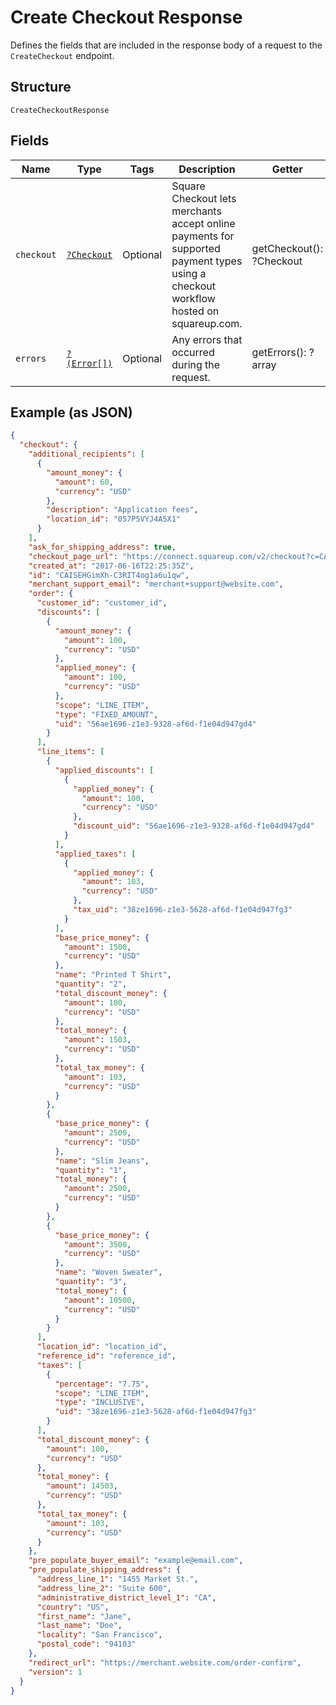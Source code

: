 
# Create Checkout Response

Defines the fields that are included in the response body of
a request to the `CreateCheckout` endpoint.

## Structure

`CreateCheckoutResponse`

## Fields

| Name | Type | Tags | Description | Getter | Setter |
|  --- | --- | --- | --- | --- | --- |
| `checkout` | [`?Checkout`](../../doc/models/checkout.md) | Optional | Square Checkout lets merchants accept online payments for supported<br>payment types using a checkout workflow hosted on squareup.com. | getCheckout(): ?Checkout | setCheckout(?Checkout checkout): void |
| `errors` | [`?(Error[])`](../../doc/models/error.md) | Optional | Any errors that occurred during the request. | getErrors(): ?array | setErrors(?array errors): void |

## Example (as JSON)

```json
{
  "checkout": {
    "additional_recipients": [
      {
        "amount_money": {
          "amount": 60,
          "currency": "USD"
        },
        "description": "Application fees",
        "location_id": "057P5VYJ4A5X1"
      }
    ],
    "ask_for_shipping_address": true,
    "checkout_page_url": "https://connect.squareup.com/v2/checkout?c=CAISEHGimXh-C3RIT4og1a6u1qw&l=CYTKRM7R7JMV8",
    "created_at": "2017-06-16T22:25:35Z",
    "id": "CAISEHGimXh-C3RIT4og1a6u1qw",
    "merchant_support_email": "merchant+support@website.com",
    "order": {
      "customer_id": "customer_id",
      "discounts": [
        {
          "amount_money": {
            "amount": 100,
            "currency": "USD"
          },
          "applied_money": {
            "amount": 100,
            "currency": "USD"
          },
          "scope": "LINE_ITEM",
          "type": "FIXED_AMOUNT",
          "uid": "56ae1696-z1e3-9328-af6d-f1e04d947gd4"
        }
      ],
      "line_items": [
        {
          "applied_discounts": [
            {
              "applied_money": {
                "amount": 100,
                "currency": "USD"
              },
              "discount_uid": "56ae1696-z1e3-9328-af6d-f1e04d947gd4"
            }
          ],
          "applied_taxes": [
            {
              "applied_money": {
                "amount": 103,
                "currency": "USD"
              },
              "tax_uid": "38ze1696-z1e3-5628-af6d-f1e04d947fg3"
            }
          ],
          "base_price_money": {
            "amount": 1500,
            "currency": "USD"
          },
          "name": "Printed T Shirt",
          "quantity": "2",
          "total_discount_money": {
            "amount": 100,
            "currency": "USD"
          },
          "total_money": {
            "amount": 1503,
            "currency": "USD"
          },
          "total_tax_money": {
            "amount": 103,
            "currency": "USD"
          }
        },
        {
          "base_price_money": {
            "amount": 2500,
            "currency": "USD"
          },
          "name": "Slim Jeans",
          "quantity": "1",
          "total_money": {
            "amount": 2500,
            "currency": "USD"
          }
        },
        {
          "base_price_money": {
            "amount": 3500,
            "currency": "USD"
          },
          "name": "Woven Sweater",
          "quantity": "3",
          "total_money": {
            "amount": 10500,
            "currency": "USD"
          }
        }
      ],
      "location_id": "location_id",
      "reference_id": "reference_id",
      "taxes": [
        {
          "percentage": "7.75",
          "scope": "LINE_ITEM",
          "type": "INCLUSIVE",
          "uid": "38ze1696-z1e3-5628-af6d-f1e04d947fg3"
        }
      ],
      "total_discount_money": {
        "amount": 100,
        "currency": "USD"
      },
      "total_money": {
        "amount": 14503,
        "currency": "USD"
      },
      "total_tax_money": {
        "amount": 103,
        "currency": "USD"
      }
    },
    "pre_populate_buyer_email": "example@email.com",
    "pre_populate_shipping_address": {
      "address_line_1": "1455 Market St.",
      "address_line_2": "Suite 600",
      "administrative_district_level_1": "CA",
      "country": "US",
      "first_name": "Jane",
      "last_name": "Doe",
      "locality": "San Francisco",
      "postal_code": "94103"
    },
    "redirect_url": "https://merchant.website.com/order-confirm",
    "version": 1
  }
}
```

